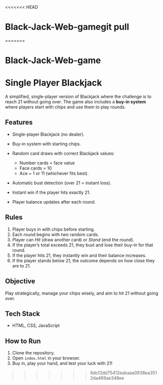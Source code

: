 <<<<<<< HEAD
# Black-Jack-Web-gamegit pull 
=======
# Black-Jack-Web-game

# Single Player Blackjack

A simplified, single-player version of Blackjack where the challenge is to reach 21 without going over. The game also includes a **buy-in system** where players start with chips and use them to play rounds.

## Features

* Single-player Blackjack (no dealer).
* Buy-in system with starting chips.
* Random card draws with correct Blackjack values:

  * Number cards = face value
  * Face cards = 10
  * Ace = 1 or 11 (whichever fits best).
* Automatic bust detection (over 21 = instant loss).
* Instant win if the player hits exactly 21.
* Player balance updates after each round.

## Rules

1. Player buys in with chips before starting.
2. Each round begins with two random cards.
3. Player can *Hit* (draw another card) or *Stand* (end the round).
4. If the player’s total exceeds 21, they bust and lose their buy-in for that round.
5. If the player hits 21, they instantly win and their balance increases.
6. If the player stands below 21, the outcome depends on how close they are to 21.

## Objective

Play strategically, manage your chips wisely, and aim to hit 21 without going over.

## Tech Stack

* HTML, CSS, JavaScript

## How to Run

1. Clone the repository.
2. Open `index.html` in your browser.
3. Buy in, play your hand, and test your luck with 21!
>>>>>>> 6dcf2dd75412eabaaa0938ea3512da469ae348ee
